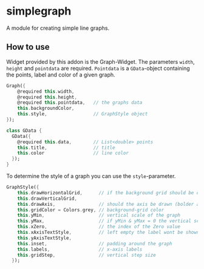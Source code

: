 # simplegraph

A module for creating simple line graphs.

## How to use

Widget provided by this addon is the Graph-Widget. The parameters `width`, `height` and `pointdata` are required.
`Pointdata` is a `GData`-object containing the points, label and color of a given graph.

```dart
Graph({
    @required this.width,
    @required this.height,
    @required this.pointdata,   // the graphs data   
    this.backgroundColor,
    this.style,                 // GraphStyle object
});

class GData {
  GData({
    @required this.data,        // List<double> points
    this.title,                 // title
    this.color                  // line color
  });
}
```

To determine the style of a graph you can use the `style`-parameter.
```dart
GraphStyle({
    this.drawHorizontalGrid,      // if the background grid should be drawn
    this.drawVerticalGrid,
    this.drawAxis,                // should the axis be drawn (bolder and black)
    this.gridColor = Colors.grey, // background-grid color
    this.yMin,                    // vertical scale of the graph
    this.yMax,                    // if yMin & yMax = 0 the vertical scale is determined automatically
    this.xZero,                   // the index of the Zero value
    this.xAxisTextStyle,          // left empty the label wont be shown
    this.yAxisTextStyle,
    this.inset,                   // padding around the graph
    this.labels,                  // x-axis labels
    this.gridStep,                // vertical step size
  });
```
